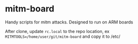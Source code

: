 # mitm-board
Handy scripts for mitm attacks. Designed to run on ARM boards

After clone, update `rc.local` to the repo location, ex `MITMTOOLS=/home/user/git/mitm-board` and copy it to /etc/
